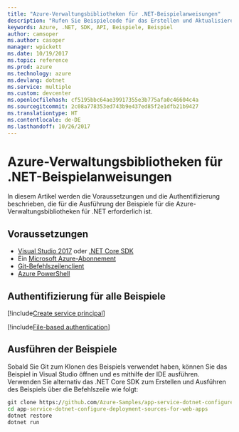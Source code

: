 ```yaml
---
title: "Azure-Verwaltungsbibliotheken für .NET-Beispielanweisungen"
description: "Rufen Sie Beispielcode für das Erstellen und Aktualisieren von Ressourcen mithilfe der Azure-Verwaltungsbibliotheken für .NET ab."
keywords: Azure, .NET, SDK, API, Beispiele, Beispiel
author: camsoper
ms.author: casoper
manager: wpickett
ms.date: 10/19/2017
ms.topic: reference
ms.prod: azure
ms.technology: azure
ms.devlang: dotnet
ms.service: multiple
ms.custom: devcenter
ms.openlocfilehash: cf5195bbc64ae39917355e3b775afa0c46604c4a
ms.sourcegitcommit: 2c08a778353ed743b9e437ed85f2e1dfb21b9427
ms.translationtype: HT
ms.contentlocale: de-DE
ms.lasthandoff: 10/26/2017
---
```

# <a name="azure-management-libraries-for-net-sample-instructions"></a>Azure-Verwaltungsbibliotheken für .NET-Beispielanweisungen

In diesem Artikel werden die Voraussetzungen und die Authentifizierung beschrieben, die für die Ausführung der Beispiele für die Azure-Verwaltungsbibliotheken für .NET erforderlich ist.

## <a name="prerequisties"></a>Voraussetzungen 

* [Visual Studio 2017](https://www.visualstudio.com/vs/) oder [.NET Core SDK](https://www.microsoft.com/net/download/core)
* Ein [Microsoft Azure-Abonnement](https://azure.microsoft.com/free/)
* [Git-Befehlszeilenclient](https://git-scm.com/)
* [Azure PowerShell](/powershell/azure/install-azurerm-ps)

## <a name="authentication-for-all-samples"></a>Authentifizierung für alle Beispiele

[!include[Create service principal](includes/create-sp.md)]

[!include[File-based authentication](includes/file-based-auth.md)]

## <a name="running-the-samples"></a>Ausführen der Beispiele

Sobald Sie Git zum Klonen des Beispiels verwendet haben, können Sie das Beispiel in Visual Studio öffnen und es mithilfe der IDE ausführen.  Verwenden Sie alternativ das .NET Core SDK zum Erstellen und Ausführen des Beispiels über die Befehlszeile wie folgt:

```cmd
git clone https://github.com/Azure-Samples/app-service-dotnet-configure-deployment-sources-for-web-apps.git
cd app-service-dotnet-configure-deployment-sources-for-web-apps
dotnet restore
dotnet run
```